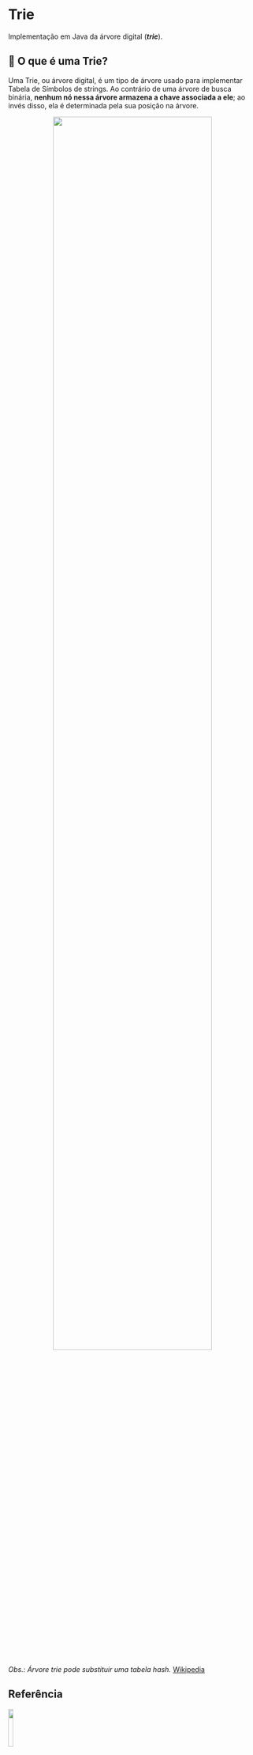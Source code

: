 # Trie
Implementação em Java da árvore digital (***trie***).


## :page_facing_up: O que é uma Trie?
Uma Trie, ou árvore digital, é um tipo de árvore usado para implementar Tabela de Símbolos de strings. Ao contrário de uma árvore de busca binária, **nenhum nó nessa árvore armazena a chave associada a ele**; ao invés disso, ela é determinada pela sua posição na árvore.  

<p align="center">
<img src="https://www.ime.usp.br/~pf/estruturas-de-dados/aulas/figuressw/Chapter5/TrieRepNew.png" width="80%"  />
</p>
  
*Obs.: Árvore trie pode substituir uma tabela hash.* [Wikipedia]

[Wikipedia]:https://pt.wikipedia.org/wiki/Trie

## Referência 

<p align="left">
<img src="https://cdn-images-1.medium.com/max/982/1*AiTBjfsoj3emarTpaeNgKQ.png" width="14%"  />
</p>

[https://junit.org/junit5/]

[https://junit.org/junit5/]: https://junit.org/junit5/


## Autor :smile:
Samuel Lucas de Moura Ferino ( :email: samuel1797@gmail.com )
